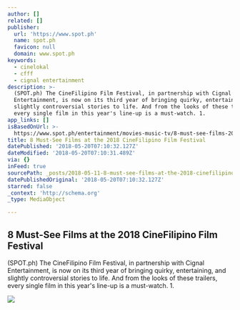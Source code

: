 ```yaml
---
author: []
related: []
publisher:
  url: 'https://www.spot.ph'
  name: spot.ph
  favicon: null
  domain: www.spot.ph
keywords:
  - cinelokal
  - cfff
  - cignal entertainment
description: >-
  (SPOT.ph) The CineFilipino Film Festival, in partnership with Cignal
  Entertainment, is now on its third year of bringing quirky, entertaining, and
  slightly controversial stories to life. And from the looks of these trailers,
  every single film in this year's line-up is a must-watch. 1.
app_links: []
isBasedOnUrl: >-
  https://www.spot.ph/entertainment/movies-music-tv/8-must-see-films-2018-CFFF-adv-con
title: 8 Must-See Films at the 2018 CineFilipino Film Festival
datePublished: '2018-05-20T07:10:32.127Z'
dateModified: '2018-05-20T07:10:31.489Z'
via: {}
inFeed: true
sourcePath: _posts/2018-05-11-8-must-see-films-at-the-2018-cinefilipino-film-festival.md
datePublishedOriginal: '2018-05-20T07:10:32.127Z'
starred: false
_context: 'http://schema.org'
_type: MediaObject

---
```

<article style=""><h1>8 Must-See Films at the 2018 CineFilipino Film Festival</h1><p>(SPOT.ph) The CineFilipino Film Festival, in partnership with Cignal Entertainment, is now on its third year of bringing quirky, entertaining, and slightly controversial stories to life. And from the looks of these trailers, every single film in this year's line-up is a must-watch. 1.</p><img src="https://images.summitmedia-digital.com/sap/images/2018/05/03/Screen%20shot%202018-05-03%20at%202.18.45%20PM.png" /></article>